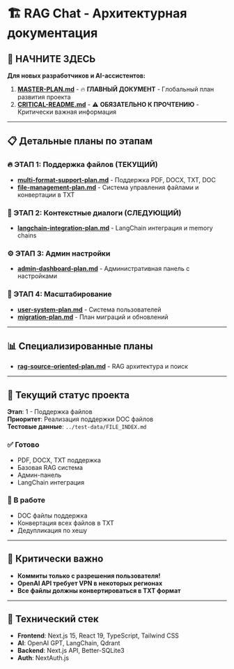 # 🏗️ RAG Chat - Архитектурная документация

## 🎯 НАЧНИТЕ ЗДЕСЬ

**Для новых разработчиков и AI-ассистентов:**

1. **[MASTER-PLAN.md](./MASTER-PLAN.md)** - 🔥 **ГЛАВНЫЙ ДОКУМЕНТ** - Глобальный план развития проекта
2. **[CRITICAL-README.md](./CRITICAL-README.md)** - ⚠️ **ОБЯЗАТЕЛЬНО К ПРОЧТЕНИЮ** - Критически важная информация

---

## 📋 Детальные планы по этапам

### 🔥 ЭТАП 1: Поддержка файлов (ТЕКУЩИЙ)
- **[multi-format-support-plan.md](./multi-format-support-plan.md)** - Поддержка PDF, DOCX, TXT, DOC
- **[file-management-plan.md](./file-management-plan.md)** - Система управления файлами и конвертации в TXT

### 🧠 ЭТАП 2: Контекстные диалоги (СЛЕДУЮЩИЙ)
- **[langchain-integration-plan.md](./langchain-integration-plan.md)** - LangChain интеграция и memory chains

### ⚙️ ЭТАП 3: Админ настройки
- **[admin-dashboard-plan.md](./admin-dashboard-plan.md)** - Административная панель с настройками

### 🚀 ЭТАП 4: Масштабирование
- **[user-system-plan.md](./user-system-plan.md)** - Система пользователей
- **[migration-plan.md](./migration-plan.md)** - План миграций и обновлений

---

## 📊 Специализированные планы

- **[rag-source-oriented-plan.md](./rag-source-oriented-plan.md)** - RAG архитектура и поиск

---

## 🎯 Текущий статус проекта

**Этап**: 1 - Поддержка файлов  
**Приоритет**: Реализация поддержки DOC файлов  
**Тестовые данные**: `../test-data/FILE_INDEX.md`

### ✅ Готово
- PDF, DOCX, TXT поддержка
- Базовая RAG система
- Админ-панель
- LangChain интеграция

### 🔄 В работе
- DOC файлы поддержка
- Конвертация всех файлов в TXT
- Дедупликация по хешу

---

## 🚨 Критически важно

- **Коммиты только с разрешения пользователя!**
- **OpenAI API требует VPN в некоторых регионах**
- **Все файлы должны конвертироваться в TXT формат**

---

## 🔧 Технический стек

- **Frontend**: Next.js 15, React 19, TypeScript, Tailwind CSS
- **AI**: OpenAI GPT, LangChain, Qdrant
- **Backend**: Next.js API, Better-SQLite3
- **Auth**: NextAuth.js
